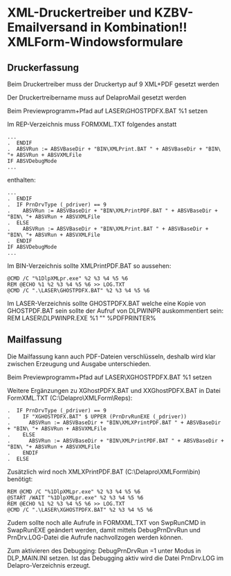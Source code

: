 # XML-Druckertreiber und KZBV-Emailversand in Kombination!! XMLForm-Windowsformulare

## Druckerfassung

Beim Druckertreiber muss der Druckertyp auf 9 XML+PDF gesetzt werden

Der Druckertreibername muss auf DelaproMail gesetzt werden

Beim Previewprogramm+Pfad auf LASER\GHOSTPDFX.BAT %1 setzen

Im REP-Verzeichnis muss FORMXML.TXT folgendes anstatt 

```
...
.  ENDIF
.  ABSVRun := ABSVBaseDir + "BIN\XMLPrint.BAT " + ABSVBaseDir + "BIN\ "+ ABSVRun + ABSVXMLFile
IF ABSVDebugMode
...
```
enthalten:

```
...
.  ENDIF
.  IF PrnDrvType (_pdriver) == 9
.    ABSVRun := ABSVBaseDir + "BIN\XMLPrintPDF.BAT " + ABSVBaseDir + "BIN\ "+ ABSVRun + ABSVXMLFile
.  ELSE
.    ABSVRun := ABSVBaseDir + "BIN\XMLPrint.BAT " + ABSVBaseDir + "BIN\ "+ ABSVRun + ABSVXMLFile
.  ENDIF
IF ABSVDebugMode
...
```


Im BIN-Verzeichnis sollte XMLPrintPDF.BAT so aussehen:
```
@CMD /C "%1DlpXMLpr.exe" %2 %3 %4 %5 %6
REM @ECHO %1 %2 %3 %4 %5 %6 >> LOG.TXT
@CMD /C ".\LASER\GHOSTPDFX.BAT" %2 %3 %4 %5 %6
```

Im LASER-Verzeichnis sollte GHOSTPDFX.BAT welche eine Kopie von GHOSTPDF.BAT sein sollte der Aufruf von DLPWINPR auskommentiert sein:
REM LASER\DLPWINPR.EXE %1 "" %PDFPRINTER% 


## Mailfassung

Die Mailfassung kann auch PDF-Dateien verschlüsseln, deshalb wird klar zwischen Erzeugung und Ausgabe unterschieden.

Beim Previewprogramm+Pfad auf LASER\XGHOSTPDFX.BAT %1 setzen


Weitere Ergänzungen zu XGhostPDFX.BAT und XXGhostPDFX.BAT in Datei FormXML.TXT (C:\Delapro\XMLForm\Reps):
```
.  IF PrnDrvType (_pdriver) == 9
.    IF "XGHOSTPDFX.BAT" $ UPPER (PrnDrvRunEXE (_pdriver))
.      ABSVRun := ABSVBaseDir + "BIN\XMLXPrintPDF.BAT " + ABSVBaseDir + "BIN\ "+ ABSVRun + ABSVXMLFile
.    ELSE
.      ABSVRun := ABSVBaseDir + "BIN\XMLPrintPDF.BAT " + ABSVBaseDir + "BIN\ "+ ABSVRun + ABSVXMLFile
.    ENDIF
.  ELSE
```

Zusätzlich wird noch XMLXPrintPDF.BAT (C:\Delapro\XMLForm\bin) benötigt:
```
REM @CMD /C "%1DlpXMLpr.exe" %2 %3 %4 %5 %6
@START /WAIT "%1DlpXMLpr.exe" %2 %3 %4 %5 %6
REM @ECHO %1 %2 %3 %4 %5 %6 >> LOG.TXT
@CMD /C ".\LASER\XGHOSTPDFX.BAT" %2 %3 %4 %5 %6
```

Zudem sollte noch alle Aufrufe in FORMXML.TXT von SwpRunCMD in SwapRunEXE geändert werden, damit mittels DebugPrnDrvRun und PrnDrv.LOG-Datei die Aufrufe nachvollzogen werden können.

Zum aktivieren des Debugging: DebugPrnDrvRun =1 unter Modus in DLP_MAIN.INI setzen. Ist das Debugging aktiv wird die Datei PrnDrv.LOG im Delapro-Verzeichnis erzeugt.
